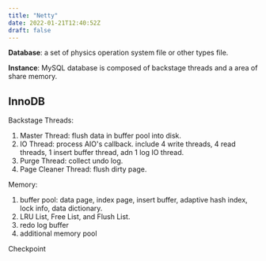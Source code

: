```yaml
---
title: "Netty"
date: 2022-01-21T12:40:52Z
draft: false
---
```


**Database**: a set of physics operation system file or other types file.

**Instance**: MySQL database is composed of backstage threads and a area of share memory.


## InnoDB

Backstage Threads:

1. Master Thread: flush data in buffer pool into disk.
2. IO Thread: process AIO's callback. include 4 write threads, 4 read threads, 1 insert buffer thread, adn 1 log IO thread.
3. Purge Thread: collect undo log.
4. Page Cleaner Thread: flush dirty page.

Memory:

1. buffer pool: data page, index page, insert buffer, adaptive hash index, lock info, data dictionary.
2. LRU List, Free List, and Flush List.
3. redo log buffer
4. additional memory pool

Checkpoint